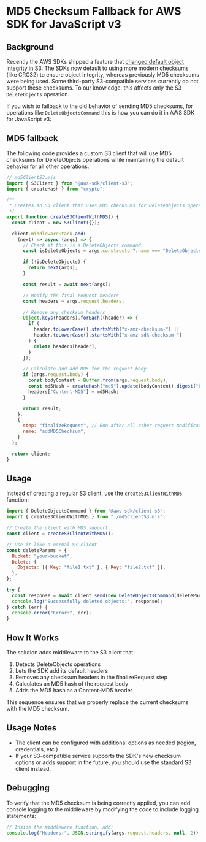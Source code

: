 # MD5 Checksum Fallback for AWS SDK for JavaScript v3

## Background

Recently the AWS SDKs shipped a feature that [changed default object integrity in S3](https://github.com/aws/aws-sdk-js-v3/issues/6810). The SDKs now default to using more modern checksums (like CRC32) to ensure object integrity, whereas previously MD5 checksums were being used. Some third-party S3-compatible services currently do not support these checksums. To our knowledge, this affects only the S3 `DeleteObjects` operation.

If you wish to fallback to the old behavior of sending MD5 checksums, for operations like `DeleteObjectsCommand` this is how you can do it in AWS SDK for JavaScript v3:

## MD5 fallback

The following code provides a custom S3 client that will use MD5 checksums for DeleteObjects operations while maintaining the default behavior for all other operations.

```javascript
// md5ClientS3.mjs
import { S3Client } from "@aws-sdk/client-s3";
import { createHash } from "crypto";

/**
 * Creates an S3 client that uses MD5 checksums for DeleteObjects operations
 */
export function createS3ClientWithMD5() {
  const client = new S3Client({});

  client.middlewareStack.add(
    (next) => async (args) => {
      // Check if this is a DeleteObjects command
      const isDeleteObjects = args.constructor?.name === "DeleteObjectsCommand" || args.input?.Delete !== undefined;

      if (!isDeleteObjects) {
        return next(args);
      }

      const result = await next(args);

      // Modify the final request headers
      const headers = args.request.headers;

      // Remove any checksum headers
      Object.keys(headers).forEach((header) => {
        if (
          header.toLowerCase().startsWith("x-amz-checksum-") ||
          header.toLowerCase().startsWith("x-amz-sdk-checksum-")
        ) {
          delete headers[header];
        }
      });

      // Calculate and add MD5 for the request body
      if (args.request.body) {
        const bodyContent = Buffer.from(args.request.body);
        const md5Hash = createHash("md5").update(bodyContent).digest("base64");
        headers["Content-MD5"] = md5Hash;
      }

      return result;
    },
    {
      step: "finalizeRequest", // Run after all other request modifications
      name: "addMD5Checksum",
    }
  );

  return client;
}
```

## Usage

Instead of creating a regular S3 client, use the `createS3ClientWithMD5` function:

```javascript
import { DeleteObjectsCommand } from "@aws-sdk/client-s3";
import { createS3ClientWithMD5 } from "./md5ClientS3.mjs";

// Create the client with MD5 support
const client = createS3ClientWithMD5();

// Use it like a normal S3 client
const deleteParams = {
  Bucket: "your-bucket",
  Delete: {
    Objects: [{ Key: "file1.txt" }, { Key: "file2.txt" }],
  },
};

try {
  const response = await client.send(new DeleteObjectsCommand(deleteParams));
  console.log("Successfully deleted objects:", response);
} catch (err) {
  console.error("Error:", err);
}
```

## How It Works

The solution adds middleware to the S3 client that:

1. Detects DeleteObjects operations
2. Lets the SDK add its default headers
3. Removes any checksum headers in the finalizeRequest step
4. Calculates an MD5 hash of the request body
5. Adds the MD5 hash as a Content-MD5 header

This sequence ensures that we properly replace the current checksums with the MD5 checksum.

## Usage Notes

- The client can be configured with additional options as needed (region, credentials, etc.)
- If your S3-compatible service supports the SDK's new checksum options or adds support in the future, you should use the standard S3 client instead.

## Debugging

To verify that the MD5 checksum is being correctly applied, you can add console logging to the middleware by modifying the code to include logging statements:

```javascript
// Inside the middleware function, add:
console.log("Headers:", JSON.stringify(args.request.headers, null, 2));
```
